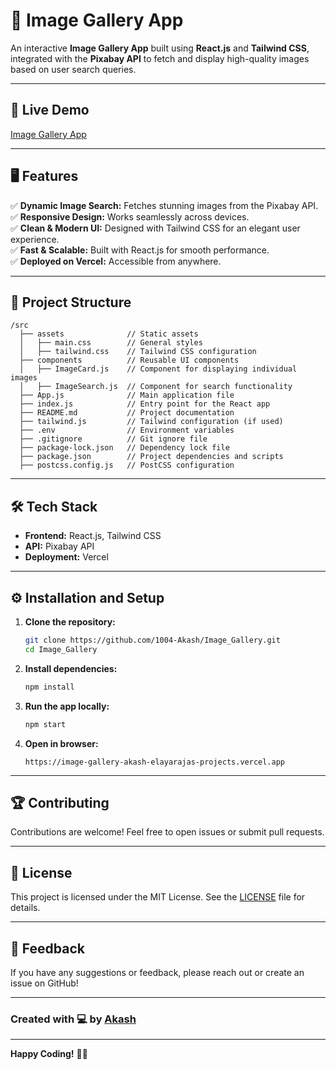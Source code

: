 # 📸 Image Gallery App  

An interactive **Image Gallery App** built using **React.js** and **Tailwind CSS**, integrated with the **Pixabay API** to fetch and display high-quality images based on user search queries.  

---

## 🚀 **Live Demo**  
[Image Gallery App](https://image-gallery-9todfbi0g-akash-elayarajas-projects.vercel.app/)  

---

## 🖥️ **Features**  

✅ **Dynamic Image Search:** Fetches stunning images from the Pixabay API.  
✅ **Responsive Design:** Works seamlessly across devices.  
✅ **Clean & Modern UI:** Designed with Tailwind CSS for an elegant user experience.  
✅ **Fast & Scalable:** Built with React.js for smooth performance.  
✅ **Deployed on Vercel:** Accessible from anywhere.  

---

## 📂 **Project Structure**  

```
/src
  ├── assets              // Static assets
  │   ├── main.css        // General styles
  │   ├── tailwind.css    // Tailwind CSS configuration
  ├── components          // Reusable UI components
  │   ├── ImageCard.js    // Component for displaying individual images
  │   ├── ImageSearch.js  // Component for search functionality
  ├── App.js              // Main application file
  ├── index.js            // Entry point for the React app
  ├── README.md           // Project documentation
  ├── tailwind.js         // Tailwind configuration (if used)
  ├── .env                // Environment variables
  ├── .gitignore          // Git ignore file
  ├── package-lock.json   // Dependency lock file
  ├── package.json        // Project dependencies and scripts
  ├── postcss.config.js   // PostCSS configuration

```

---

## 🛠️ **Tech Stack**  

- **Frontend:** React.js, Tailwind CSS  
- **API:** Pixabay API  
- **Deployment:** Vercel  

---

## ⚙️ **Installation and Setup**  

1. **Clone the repository:**  

   ```bash
   git clone https://github.com/1004-Akash/Image_Gallery.git
   cd Image_Gallery
   ```

2. **Install dependencies:**  

   ```bash
   npm install
   ```

3. **Run the app locally:**  

   ```bash
   npm start
   ```

4. **Open in browser:**  

   ```
   https://image-gallery-akash-elayarajas-projects.vercel.app
   ```

---

## 🏆 **Contributing**  

Contributions are welcome! Feel free to open issues or submit pull requests.  

---

## 📄 **License**  

This project is licensed under the MIT License. See the [LICENSE](LICENSE) file for details.  

---

## 💬 **Feedback**  

If you have any suggestions or feedback, please reach out or create an issue on GitHub!  

---

### **Created with 💻 by [Akash](https://github.com/1004-Akash)**  

---

**Happy Coding!** 🎨🚀
